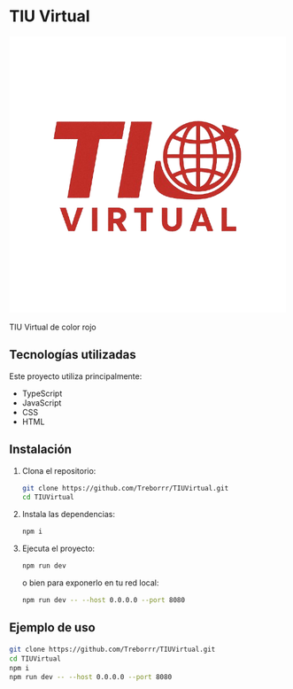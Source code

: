 # TIU Virtual

![Logo de TIU](assets/Logo.png) 

TIU Virtual de color rojo

## Tecnologías utilizadas

Este proyecto utiliza principalmente:

- TypeScript
- JavaScript
- CSS
- HTML

## Instalación

1. Clona el repositorio:
   ```bash
   git clone https://github.com/Treborrr/TIUVirtual.git
   cd TIUVirtual
   ```

2. Instala las dependencias:
   ```bash
   npm i
   ```

3. Ejecuta el proyecto:
   ```bash
   npm run dev
   ```
   o bien para exponerlo en tu red local:
   ```bash
   npm run dev -- --host 0.0.0.0 --port 8080
   ```

## Ejemplo de uso

```bash
git clone https://github.com/Treborrr/TIUVirtual.git
cd TIUVirtual
npm i
npm run dev -- --host 0.0.0.0 --port 8080
```
